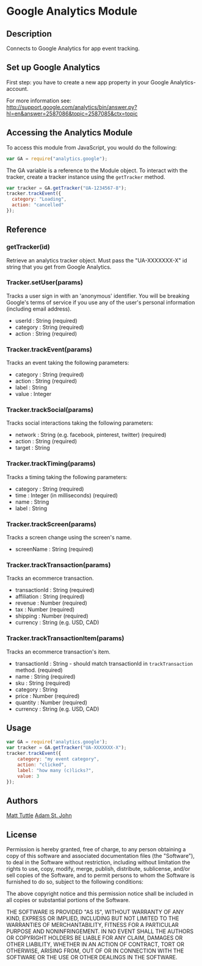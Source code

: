 # Google Analytics Module

## Description

Connects to Google Analytics for app event tracking.

## Set up Google Analytics

First step: you have to create a new app property in your Google Analytics-account.

For more information see: http://support.google.com/analytics/bin/answer.py?hl=en&answer=2587086&topic=2587085&ctx=topic

## Accessing the Analytics Module

To access this module from JavaScript, you would do the following:

```javascript
var GA = require("analytics.google");
```

The GA variable is a reference to the Module object. To interact with the tracker, create a tracker instance using the `getTracker` method.

```javascript
var tracker = GA.getTracker("UA-1234567-8");
tracker.trackEvent({
  category: "Loading",
  action: "cancelled"
});
```

## Reference

### getTracker(id)

Retrieve an analytics tracker object. Must pass the "UA-XXXXXXX-X" id string that you get from Google Analytics.

### Tracker.setUser(params)

Tracks a user sign in with an 'anonymous' identifier. You will be breaking Google's terms of service if you use any of the user's personal information (including email address).

* userId : String (required)
* category : String (required)
* action : String (required)

### Tracker.trackEvent(params)

Tracks an event taking the following parameters:

* category : String (required)
* action : String (required)
* label : String
* value : Integer

### Tracker.trackSocial(params)

Tracks social interactions taking the following parameters:

* network : String (e.g. facebook, pinterest, twitter) (required)
* action : String (required)
* target : String

### Tracker.trackTiming(params)

Tracks a timing taking the following parameters:

* category : String (required)
* time : Integer (in milliseconds) (required)
* name : String
* label : String

### Tracker.trackScreen(params)

Tracks a screen change using the screen's name.

* screenName : String (required)

### Tracker.trackTransaction(params)

Tracks an ecommerce transaction.

* transactionId : String (required)
* affiliation : String (required)
* revenue : Number (required)
* tax : Number (required)
* shipping : Number (required)
* currency : String (e.g. USD, CAD)

### Tracker.trackTransactionItem(params)

Tracks an ecommerce transaction's item.

* transactionId : String - should match transactionId in `trackTransaction` method. (required)
* name : String (required)
* sku : String (required)
* category : String
* price : Number (required)
* quantity : Number (required)
* currency : String (e.g. USD, CAD)

## Usage

```javascript
var GA = require('analytics.google');
var tracker = GA.getTracker("UA-XXXXXXX-X");
tracker.trackEvent({
	category: "my event category",
	action: "clicked",
	label: "how many (c)licks?",
	value: 3
});
```

## Authors

[Matt Tuttle](https://github.com/MattTuttle "Matt Tuttle")
[Adam St. John](https://github.com/astjohn "Adam St. John")

## License

Permission is hereby granted, free of charge, to any person obtaining a copy of this software and associated documentation files (the "Software"), to deal in the Software without restriction, including without limitation the rights to use, copy, modify, merge, publish, distribute, sublicense, and/or sell copies of the Software, and to permit persons to whom the Software is furnished to do so, subject to the following conditions:

The above copyright notice and this permission notice shall be included in all copies or substantial portions of the Software.

THE SOFTWARE IS PROVIDED "AS IS", WITHOUT WARRANTY OF ANY KIND, EXPRESS OR IMPLIED, INCLUDING BUT NOT LIMITED TO THE WARRANTIES OF MERCHANTABILITY, FITNESS FOR A PARTICULAR PURPOSE AND NONINFRINGEMENT. IN NO EVENT SHALL THE AUTHORS OR COPYRIGHT HOLDERS BE LIABLE FOR ANY CLAIM, DAMAGES OR OTHER LIABILITY, WHETHER IN AN ACTION OF CONTRACT, TORT OR OTHERWISE, ARISING FROM, OUT OF OR IN CONNECTION WITH THE SOFTWARE OR THE USE OR OTHER DEALINGS IN THE SOFTWARE.
